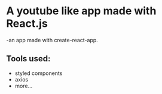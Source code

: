 # A youtube like app made with React.js

-an app made with create-react-app.

## Tools used:
- styled components
- axios
- more...
